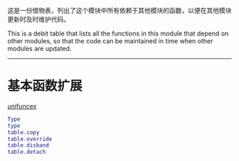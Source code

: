 这是一份借物表，列出了这个模块中所有依赖于其他模块的函数，以便在其他模块更新时及时维护代码。

This is a debit table that lists all the functions in this module that depend on other modules, so that the code can be maintained in time when other modules are updated.

-------

# 基本函数扩展
[unifuncex](https://github.com/blanhhy/unifuncex)
```lua
Type  
type  
table.copy  
table.override  
table.disband  
table.detach  
```
